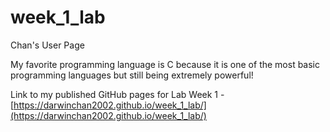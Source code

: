 # week_1_lab

Chan's User Page

My favorite programming language is C because it is one of the most basic programming languages but still being extremely powerful!

Link to my published GitHub pages for Lab Week 1 - [https://darwinchan2002.github.io/week_1_lab/](https://darwinchan2002.github.io/week_1_lab/)